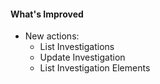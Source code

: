#### What's Improved
- New actions:
  - List Investigations
  - Update Investigation
  - List Investigation Elements

